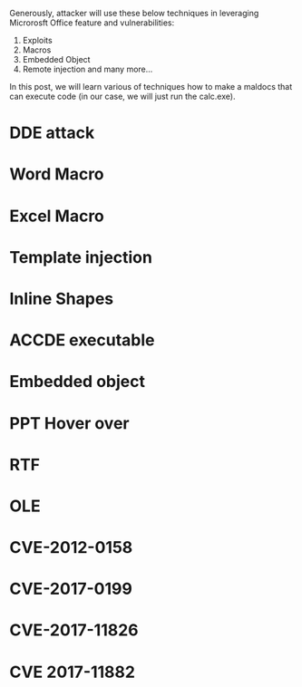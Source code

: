Generously, attacker will use these below techniques in leveraging Microrosft Office feature and vulnerabilities:
1. Exploits
2. Macros
3. Embedded Object
4. Remote injection
and many more...

In this post, we will learn various of techniques how to make a maldocs that can execute code (in our case, we will just run the calc.exe).

# DDE attack

# Word Macro

# Excel Macro

# Template injection

# Inline Shapes

# ACCDE executable

# Embedded object

# PPT Hover over

# RTF

# OLE 

# CVE-2012-0158

# CVE-2017-0199

# CVE-2017-11826

# CVE 2017-11882
